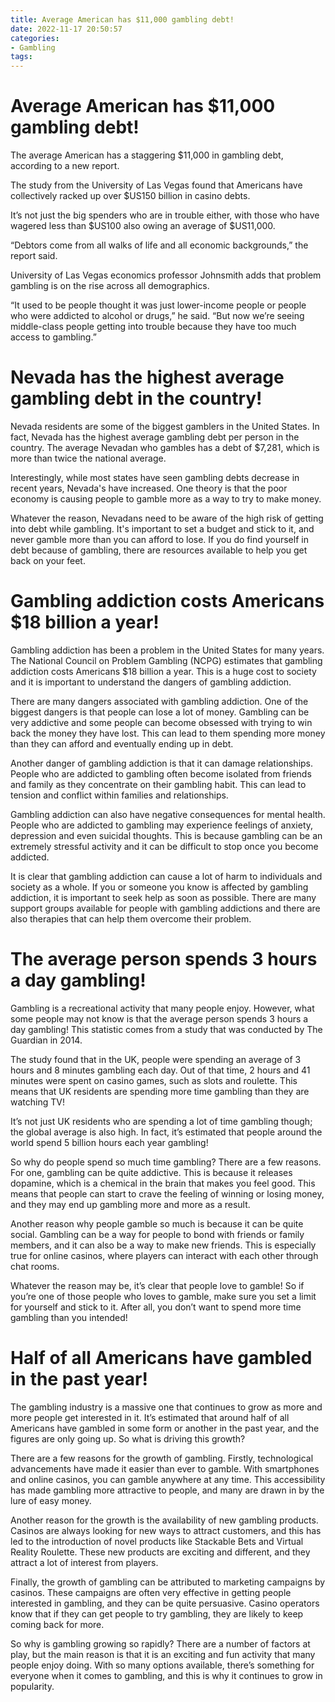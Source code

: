 ```yaml
---
title: Average American has $11,000 gambling debt!
date: 2022-11-17 20:50:57
categories:
- Gambling
tags:
---
```



#  Average American has $11,000 gambling debt!

The average American has a staggering $11,000 in gambling debt, according to a new report.

The study from the University of Las Vegas found that Americans have collectively racked up over $US150 billion in casino debts.

It’s not just the big spenders who are in trouble either, with those who have wagered less than $US100 also owing an average of $US11,000.

“Debtors come from all walks of life and all economic backgrounds,” the report said.

University of Las Vegas economics professor Johnsmith adds that problem gambling is on the rise across all demographics.

“It used to be people thought it was just lower-income people or people who were addicted to alcohol or drugs,” he said. “But now we’re seeing middle-class people getting into trouble because they have too much access to gambling.”

#  Nevada has the highest average gambling debt in the country!

Nevada residents are some of the biggest gamblers in the United States. In fact, Nevada has the highest average gambling debt per person in the country. The average Nevadan who gambles has a debt of $7,281, which is more than twice the national average.

Interestingly, while most states have seen gambling debts decrease in recent years, Nevada's have increased. One theory is that the poor economy is causing people to gamble more as a way to try to make money.

Whatever the reason, Nevadans need to be aware of the high risk of getting into debt while gambling. It's important to set a budget and stick to it, and never gamble more than you can afford to lose. If you do find yourself in debt because of gambling, there are resources available to help you get back on your feet.

#  Gambling addiction costs Americans $18 billion a year!

Gambling addiction has been a problem in the United States for many years. The National Council on Problem Gambling (NCPG) estimates that gambling addiction costs Americans $18 billion a year. This is a huge cost to society and it is important to understand the dangers of gambling addiction.

There are many dangers associated with gambling addiction. One of the biggest dangers is that people can lose a lot of money. Gambling can be very addictive and some people can become obsessed with trying to win back the money they have lost. This can lead to them spending more money than they can afford and eventually ending up in debt.

Another danger of gambling addiction is that it can damage relationships. People who are addicted to gambling often become isolated from friends and family as they concentrate on their gambling habit. This can lead to tension and conflict within families and relationships.

Gambling addiction can also have negative consequences for mental health. People who are addicted to gambling may experience feelings of anxiety, depression and even suicidal thoughts. This is because gambling can be an extremely stressful activity and it can be difficult to stop once you become addicted.

It is clear that gambling addiction can cause a lot of harm to individuals and society as a whole. If you or someone you know is affected by gambling addiction, it is important to seek help as soon as possible. There are many support groups available for people with gambling addictions and there are also therapies that can help them overcome their problem.

#  The average person spends 3 hours a day gambling!

Gambling is a recreational activity that many people enjoy. However, what some people may not know is that the average person spends 3 hours a day gambling! This statistic comes from a study that was conducted by The Guardian in 2014.

The study found that in the UK, people were spending an average of 3 hours and 8 minutes gambling each day. Out of that time, 2 hours and 41 minutes were spent on casino games, such as slots and roulette. This means that UK residents are spending more time gambling than they are watching TV!

It’s not just UK residents who are spending a lot of time gambling though; the global average is also high. In fact, it’s estimated that people around the world spend 5 billion hours each year gambling!

So why do people spend so much time gambling? There are a few reasons. For one, gambling can be quite addictive. This is because it releases dopamine, which is a chemical in the brain that makes you feel good. This means that people can start to crave the feeling of winning or losing money, and they may end up gambling more and more as a result.

Another reason why people gamble so much is because it can be quite social. Gambling can be a way for people to bond with friends or family members, and it can also be a way to make new friends. This is especially true for online casinos, where players can interact with each other through chat rooms.

Whatever the reason may be, it’s clear that people love to gamble! So if you’re one of those people who loves to gamble, make sure you set a limit for yourself and stick to it. After all, you don’t want to spend more time gambling than you intended!

#  Half of all Americans have gambled in the past year!

The gambling industry is a massive one that continues to grow as more and more people get interested in it. It’s estimated that around half of all Americans have gambled in some form or another in the past year, and the figures are only going up. So what is driving this growth?

There are a few reasons for the growth of gambling. Firstly, technological advancements have made it easier than ever to gamble. With smartphones and online casinos, you can gamble anywhere at any time. This accessibility has made gambling more attractive to people, and many are drawn in by the lure of easy money.

Another reason for the growth is the availability of new gambling products. Casinos are always looking for new ways to attract customers, and this has led to the introduction of novel products like Stackable Bets and Virtual Reality Roulette. These new products are exciting and different, and they attract a lot of interest from players.

Finally, the growth of gambling can be attributed to marketing campaigns by casinos. These campaigns are often very effective in getting people interested in gambling, and they can be quite persuasive. Casino operators know that if they can get people to try gambling, they are likely to keep coming back for more.

So why is gambling growing so rapidly? There are a number of factors at play, but the main reason is that it is an exciting and fun activity that many people enjoy doing. With so many options available, there’s something for everyone when it comes to gambling, and this is why it continues to grow in popularity.